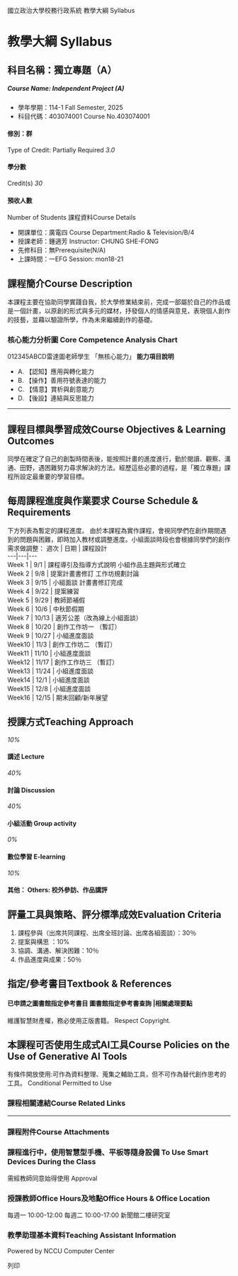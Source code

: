 國立政治大學校務行政系統 教學大綱 Syllabus
# 教學大綱 Syllabus
##  科目名稱：獨立專題（A）
#####  Course Name: Independent Project (A)
  * 學年學期：114-1 Fall Semester, 2025 
  * 科目代碼：403074001 Course No.403074001


#### 修別：群
Type of Credit: Partially Required 
_3.0_
#### 學分數
Credit(s)
_30_
#### 預收人數
Number of Students
課程資料Course Details
  * 開課單位：廣電四 Course Department:Radio & Television/B/4 
  * 授課老師：鍾適芳 Instructor: CHUNG SHE-FONG 
  * 先修科目：無Prerequisite(N/A)
  * 上課時間：一EFG Session: mon18-21


##  課程簡介Course Description
本課程主要在協助同學實踐自我，於大學修業結束前，完成一部屬於自己的作品或是一個計畫，以原創的形式與多元的媒材，抒發個人的情感與意見，表現個人創作的技藝，並藉以驗證所學，作為未來繼續創作的基礎。
###  核心能力分析圖 Core Competence Analysis Chart
012345ABCD雷達圖老師學生
「無核心能力」 
**能力項目說明**
  * A. 【認知】應用與轉化能力
  * B. 【操作】善用符號表達的能力
  * C. 【情意】賞析與創意能力
  * D. 【後設】連結與反思能力


* * *
##  課程目標與學習成效Course Objectives & Learning Outcomes 
同學在確定了自己的創製時間表後，能按照計畫的進度進行，勤於閱讀、觀察、溝通、田野，遇困難努力尋求解決的方法。經歷這些必要的過程，是「獨立專題」課程所設定最重要的學習目標。
##  每周課程進度與作業要求 Course Schedule & Requirements
下方列表為暫定的課程進度。
由於本課程為實作課程，會視同學們在創作期間遇到的問題與困難，即時加入教材或調整進度。小組面談時段也會根據同學們的創作需求做調整：
週次 |  日期 |  課程設計  
---|---|---  
Week 1 |  9/1 |  課程導引及指導方式說明  小組作品主題與形式確立  
Week 2 |  9/8 |  提案計畫書修訂  工作坊規劃討論   
Week 3 |  9/15 |  小組面談 計畫書修訂完成  
Week 4 |  9/22 |  提案練習  
Week 5 |  9/29 |  教師節補假  
Week 6 |  10/6 |  中秋節假期  
Week 7 |  10/13 |  適芳公差（改為線上小組面談）  
Week 8 |  10/20 |  創作工作坊一 （暫訂）  
Week 9 |  10/27 |  小組進度面談  
Week10 |  11/3 |  創作工作坊二 （暫訂）  
Week11 |  11/10 |  小組進度面談  
Week12 |  11/17 |  創作工作坊三 （暫訂）  
Week13 |  11/24 |  小組進度面談  
Week14 |  12/1 |  小組進度面談  
Week15 |  12/8 |  小組進度面談  
Week16 |  12/15 |  期末回顧/新年展望  
##  授課方式Teaching Approach
_10%_
####  講述 Lecture
_40%_
####  討論 Discussion
_40%_
####  小組活動 Group activity
_0%_
####  數位學習 E-learning
_10%_
####  其他： Others: 校外參訪、作品講評 
##  評量工具與策略、評分標準成效Evaluation Criteria
1. 課程參與（出席共同課程、出席全班討論、出席各組面談）：30％
2. 提案與構思 ：10%
3. 協調、溝通、解決困難：10％
4. 作品進度與成果：50％
##  指定/參考書目Textbook & References
####  已申請之圖書館指定參考書目  圖書館指定參考書查詢 |相關處理要點
維護智慧財產權，務必使用正版書籍。 Respect Copyright.
##  本課程可否使用生成式AI工具Course Policies on the Use of Generative AI Tools
有條件開放使用:可作為資料整理、蒐集之輔助工具，但不可作為替代創作思考的工具。 Conditional Permitted to Use 
###  課程相關連結Course Related Links
* * *
###  課程附件Course Attachments
###  課程進行中，使用智慧型手機、平板等隨身設備 To Use Smart Devices During the Class
需經教師同意始得使用  Approval
###  授課教師Office Hours及地點Office Hours & Office Location
每週一 10:00-12:00
每週二 10:00-17:00 
新聞館二樓研究室
###  教學助理基本資料Teaching Assistant Information
Powered by NCCU Computer Center
  
列印
